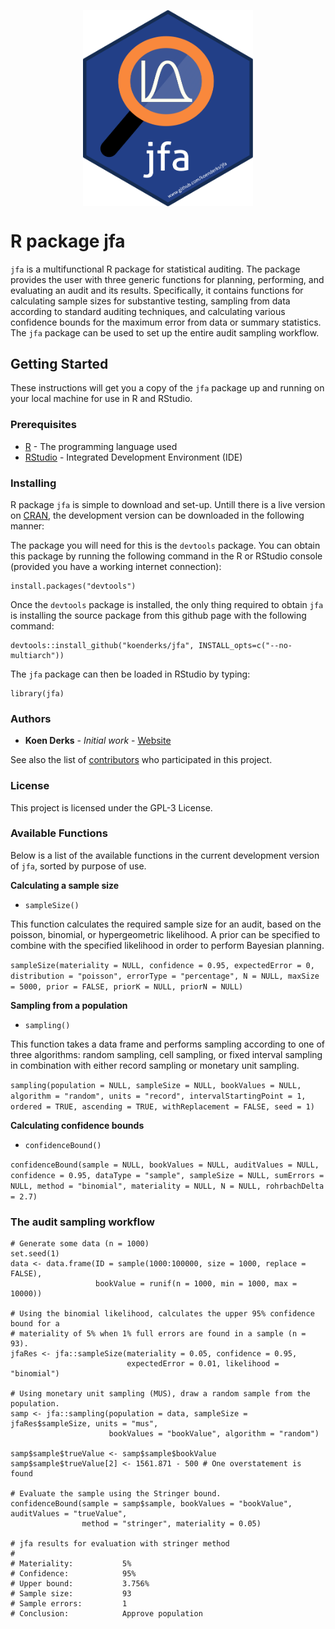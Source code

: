 <p align="center">
  <img src="./logo/jfaLogo.svg" align="middle" width="271.56" height="313.6">
</p>

# R package jfa

`jfa` is a multifunctional R package for statistical auditing. The package provides the user with three generic functions for planning, 
performing, and evaluating an audit and its results. Specifically, it contains functions for calculating sample sizes for 
substantive testing, sampling from data according to standard auditing techniques, and calculating various confidence bounds 
for the maximum error from data or summary statistics. The `jfa` package can be used to set up the entire audit sampling 
workflow.

## Getting Started

These instructions will get you a copy of the `jfa` package up and running on your 
local machine for use in R and RStudio. 

### Prerequisites

* [R](https://cran.r-project.org/mirrors.html) - The programming language used
* [RStudio](https://www.rstudio.com/products/rstudio/download/) - Integrated Development Environment (IDE)

### Installing

R package `jfa` is simple to download and set-up. Untill there is a live version
on [CRAN](https://cran.r-project.org/), the development version can be downloaded
in the following manner:

The package you will need for this is the `devtools` package. You can obtain this package by running
the following command in the R or RStudio console (provided you have a working internet connection):

```
install.packages("devtools")
```

Once the `devtools` package is installed, the only thing required to obtain `jfa` is 
installing the source package from this github page with the following command:

```
devtools::install_github("koenderks/jfa", INSTALL_opts=c("--no-multiarch"))
```

The `jfa` package can then be loaded in RStudio by typing:
```
library(jfa)
```

### Authors

* **Koen Derks** - *Initial work* - [Website](https://koenderks.com)

See also the list of [contributors](https://github.com/koenderks/auditR/graphs/contributors) who participated in this project.

### License

This project is licensed under the GPL-3 License.

### Available Functions

Below is a list of the available functions in the current development version of
`jfa`, sorted by purpose of use.

**Calculating a sample size**

- `sampleSize()`

This function calculates the required sample size for an audit, based on the poisson, binomial, or hypergeometric likelihood. A prior can be specified to combine with the specified likelihood in order to perform Bayesian planning.

`sampleSize(materiality = NULL, confidence = 0.95, expectedError = 0, distribution = "poisson", errorType = "percentage", N = NULL, maxSize = 5000, prior = FALSE, priorK = NULL, priorN = NULL)`


**Sampling from a population**

- `sampling()`

This function takes a data frame and performs sampling according to one of three algorithms: random sampling, cell sampling, or fixed interval sampling in combination with either record sampling or monetary unit sampling.

`sampling(population = NULL, sampleSize = NULL, bookValues = NULL, algorithm = "random", units = "record", intervalStartingPoint = 1, ordered = TRUE, ascending = TRUE, withReplacement = FALSE, seed = 1)`

**Calculating confidence bounds**

- `confidenceBound()`

`confidenceBound(sample = NULL, bookValues = NULL, auditValues = NULL, confidence = 0.95, dataType = "sample", sampleSize = NULL, sumErrors = NULL, method = "binomial", materiality = NULL, N = NULL, rohrbachDelta = 2.7)`

### The audit sampling workflow

```
# Generate some data (n = 1000)
set.seed(1)
data <- data.frame(ID = sample(1000:100000, size = 1000, replace = FALSE), 
                   bookValue = runif(n = 1000, min = 1000, max = 10000))

# Using the binomial likelihood, calculates the upper 95% confidence bound for a 
# materiality of 5% when 1% full errors are found in a sample (n = 93).
jfaRes <- jfa::sampleSize(materiality = 0.05, confidence = 0.95,
                          expectedError = 0.01, likelihood = "binomial")

# Using monetary unit sampling (MUS), draw a random sample from the population.
samp <- jfa::sampling(population = data, sampleSize = jfaRes$sampleSize, units = "mus", 
                      bookValues = "bookValue", algorithm = "random")

samp$sample$trueValue <- samp$sample$bookValue
samp$sample$trueValue[2] <- 1561.871 - 500 # One overstatement is found

# Evaluate the sample using the Stringer bound.
confidenceBound(sample = samp$sample, bookValues = "bookValue", auditValues = "trueValue", 
                method = "stringer", materiality = 0.05)

# jfa results for evaluation with stringer method
#   
# Materiality:           5% 
# Confidence:            95% 
# Upper bound:           3.756% 
# Sample size:           93 
# Sample errors:         1 
# Conclusion:            Approve population
```

